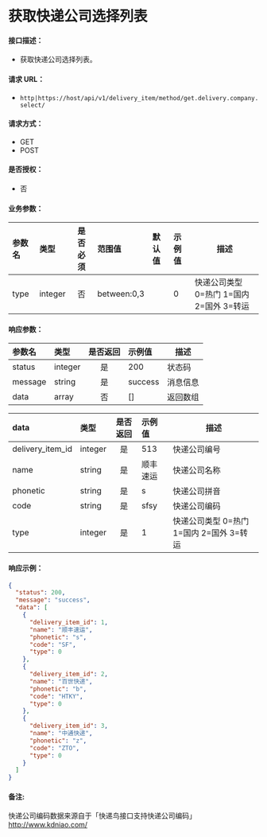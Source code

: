 # 获取快递公司选择列表

#### 接口描述：
- 获取快递公司选择列表。

#### 请求 URL：
- `http|https://host/api/v1/delivery_item/method/get.delivery.company.select/`

#### 请求方式：
- GET
- POST

#### 是否授权：
- 否

#### 业务参数：
|参数名|类型|是否必须|范围值|默认值|示例值|描述|
|:----|:---|:---:|:-----|:-----|:-----|-----|
|type |integer |否 |between:0,3 | |0 |快递公司类型 0=热门 1=国内 2=国外 3=转运 |

#### 响应参数：
|参数名|类型|是否返回|示例值|描述|
|:-----|:-----|:---:|:-----|-----|
|status |integer |是 |200 |状态码 |
|message |string |是 |success |消息信息 |
|data |array |否 |[] |返回数组 |

|data|类型|是否返回|示例值|描述|
|:-----|:-----|:---:|:-----|-----|
|delivery_item_id |integer |是 |513 |快递公司编号 |
|name |string |是 |顺丰速运 |快递公司名称 |
|phonetic |string |是 |s |快递公司拼音 |
|code |string |是 |sfsy |快递公司编码 |
|type |integer |是 |1 |快递公司类型 0=热门 1=国内 2=国外 3=转运 |

#### 响应示例：
```json
{
  "status": 200,
  "message": "success",
  "data": [
    {
      "delivery_item_id": 1,
      "name": "顺丰速运",
      "phonetic": "s",
      "code": "SF",
      "type": 0
    },
    {
      "delivery_item_id": 2,
      "name": "百世快递",
      "phonetic": "b",
      "code": "HTKY",
      "type": 0
    },
    {
      "delivery_item_id": 3,
      "name": "中通快递",
      "phonetic": "z",
      "code": "ZTO",
      "type": 0
    }
  ]
}
```

#### 备注:
快递公司编码数据来源自于「快递鸟接口支持快递公司编码」    
http://www.kdniao.com/